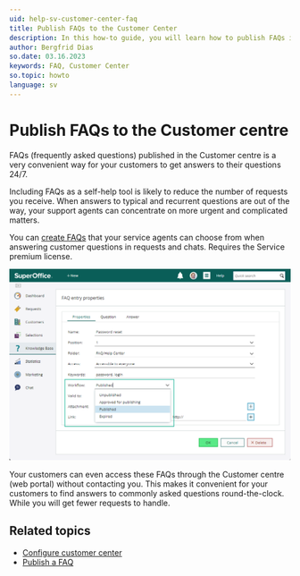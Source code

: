 ```yaml
---
uid: help-sv-customer-center-faq
title: Publish FAQs to the Customer Center
description: In this how-to guide, you will learn how to publish FAQs in the Customer Center.
author: Bergfrid Dias
so.date: 03.16.2023
keywords: FAQ, Customer Center
so.topic: howto
language: sv
---
```


# Publish FAQs to the Customer centre

FAQs (frequently asked questions) published in the Customer centre is a very convenient way for your customers to get answers to their questions 24/7.

Including FAQs as a self-help tool is likely to reduce the number of requests you receive. When answers to typical and recurrent questions are out of the way, your support agents can concentrate on more urgent and complicated matters.

You can [create FAQs][1] that your service agents can choose from when answering customer questions in requests and chats. Requires the Service premium license.

![Edit the FAQ entry and select Properties to publish the FAQ in SuperOffice Service -screenshot][img1]

Your customers can even access these FAQs through the Customer centre (web portal) without contacting you. This makes it convenient for your customers to find answers to commonly asked questions round-the-clock. While you will get fewer requests to handle.

## Related topics

* [Configure customer center][2]
* [Publish a FAQ][3]

<!-- Referenced links -->
[1]: ../../faq/learn/create.md
[3]: ../../faq/learn/publish.md
[2]: config.md

<!-- Referenced images -->
[img1]: media/set-up-a-faq.png

